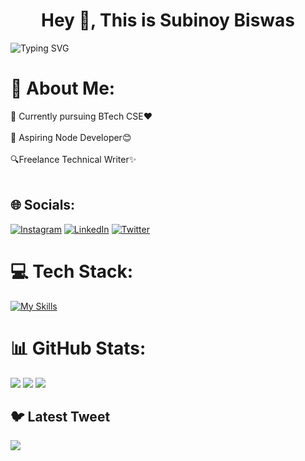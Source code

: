<h1 align="center">Hey 👋, This is Subinoy Biswas </h1>

![Typing SVG](https://readme-typing-svg.demolab.com?font=&pause=1000&center=true&vCenter=true&width=435&lines=Tech+Enthusiast+and+Science+Lover+!;Building+DevDotCom;Freelance+Technical+Writer!)


# 💫 About Me:
🔭 Currently pursuing BTech CSE❤️<br><br>🌱 Aspiring Node Developer😊<br><br>🔍Freelance Technical Writer✨<br><br>


## 🌐 Socials:
[![Instagram](https://img.shields.io/badge/Instagram-%23E4405F.svg?logo=Instagram&logoColor=white)](https://instagram.com/biswas.subinoy) [![LinkedIn](https://img.shields.io/badge/LinkedIn-%230077B5.svg?logo=linkedin&logoColor=white)](https://linkedin.com/in/heysubinoy) [![Twitter](https://img.shields.io/badge/Twitter-%231DA1F2.svg?logo=Twitter&logoColor=white)](https://twitter.com/modernlyindian) 
# 💻 Tech Stack:
[![My Skills](https://skillicons.dev/icons?i=py,gcp,c,cpp,nodejs,html,css,js,git,github,vscode)](https://skillicons.dev)
# 📊 GitHub Stats:
![](http://github-profile-summary-cards.vercel.app/api/cards/profile-details?username=subinoybiswas&theme=github_dark)
![](http://github-profile-summary-cards.vercel.app/api/cards/stats?username=subinoybiswas&theme=github_dark)
![](http://github-profile-summary-cards.vercel.app/api/cards/most-commit-language?username=subinoybiswas&theme=github_dark)

## 🐦 Latest Tweet

[![](https://gtce.itsvg.in/api?username=modernlyindian&theme=transparent)](https://github.com/VishwaGauravIn/github-twitter-card-embed)



